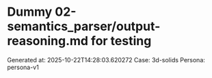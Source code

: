 # Dummy 02-semantics_parser/output-reasoning.md for testing
Generated at: 2025-10-22T14:28:03.620272
Case: 3d-solids
Persona: persona-v1
